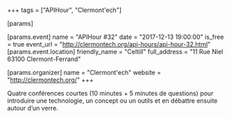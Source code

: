 +++
tags = ["APIHour", "Clermont'ech"]

[params]

[params.event]
name = "APIHour #32"
date = "2017-12-13 19:00:00"
is_free = true
event_url = "http://clermontech.org/api-hours/api-hour-32.html"
[params.event.location]
friendly_name = "Celtill"
full_address = "11 Rue Niel 63100 Clermont-Ferrand"

[params.organizer]
name = "Clermont'ech"
website = "http://clermontech.org/"
+++

Quatre conférences courtes (10 minutes + 5 minutes de questions) pour introduire une technologie, un concept ou un outils et en débattre ensuite autour d’un verre.